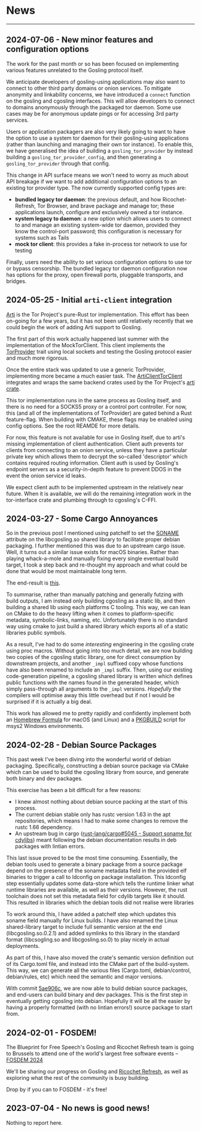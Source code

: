 # News

---

## 2024-07-06 - New minor features and configuration options

The work for the past month or so has been focused on implementing various features unrelated to the Gosling protocol itself.

We anticipate developers of gosling-using applications may also want to connect to other third party domains or onion services. To mitigate anonymity and linkability concerns, we have introduced a `connect` function on the gosling and cgosling interfaces. This will allow developers to connect to domains anonymously through the packaged tor daemon. Some use cases may be for anonymous update pings or for accessing 3rd party services.

Users or application packagers are also very likely going to want to have the option to use a system tor daemon for their gosling-using applications (rather than launching and managing their own tor instance). To enable this, we have generalised the idea of building a `gosling_tor_provider` by instead building a `gosling_tor_provider_config`, and then generating a `gosling_tor_provider` through that config.

This change in API surface means we won't need to worry as much about API breakage if we want to add additional configuration options to an existing tor provider type. The now currently supported config types are:

- **bundled legacy tor daemon**: the previous default, and how Ricochet-Refresh, Tor Browser, and brave package and manage tor; these applications launch, configure and exclusively owned a tor instance.
- **system legacy to daemon**: a new option which allows users to connect to and manage an existing system-wide tor daemon, provided they know the control-port password; this configuration is necessary for systems such as Tails
- **mock tor client**: this provides a fake in-process tor network to use for testing

Finally, users need the ability to set various configuration options to use tor or bypass censorship. The bundled legacy tor daemon configuration now has options for the proxy, open firewall ports, pluggable transports, and bridges.

## 2024-05-25 - Initial `arti-client` integration

[Arti](https://blog.torproject.org/announcing-arti/) is the Tor Project's pure-Rust tor implementation. This effort has been on-going for a few years, but it has not been until relatively recently that we could begin the work of adding Arti support to Gosling.

The first part of this work actually happened last summer with the implementation of the MockTorClient. This client implements the [TorProvider](crates/tor_interface/tor_provider/index.html) trait using local sockets and testing the Gosling protocol easier and much more rigorous.

Once the entire stack was updated to use a generic TorProvider, implementing more became a much easier task. The [ArtiClientTorClient](crates/tor_interface/arti_client_tor_client/index.html) integrates and wraps the same backend crates used by the Tor Project's [arti crate](https://crates.io/crates/arti).

This tor implementation runs in the same process as Gosling itself, and there is no need for a SOCKS5 proxy or a control port controller. For now, this (and all of the implementations of TorProvider) are gated behind a Rust feature-flag. When building with CMAKE, these flags may be enabled using config options. See the root REAMDE for more details.

For now, this feature is not available for use in Gosling itself, due to arti's missing implementation of client authentication. Client auth prevents tor clients from connecting to an onion service, unless they have a particular private key which allows them to decrypt the so-called 'descriptor' which contains required routing information. Client auth is used by Gosling's endpoint servers as a security-in-depth feature to prevent DDOS in the event the onion service id leaks.

We expect client auth to be implemented upstream in the relatively near future. When it is available, we will do the remaining integration work in the tor-interface crate and plumbing through to cgosling's C-FFI.

## 2024-03-27 - Some Cargo Annoyances

So in the previous post I mentioned using patchelf to set the [SONAME](https://en.wikipedia.org/wiki/Soname) attribute on the libcgosling.so shared library to facilitate proper debian packaging. I further mentioned this was due to an upstream cargo issue. Well, it turns out a similar issue exists for macOS binaries. Rather than playing whack-a-mole and manually fixing every single eventual build target, I took a step back and re-thought my approach and what could be done that would be most maintainable long term.

The end-result is [this](https://github.com/blueprint-freespeech/gosling/commit/9ae019efd3c5e5565287b963d09868c4ffaf5891).

To summarise, rather than manually patching and generally futzing with build outputs, I am instead only building cgosling as a static lib, and then building a shared lib using each platforms C tooling. This way, we can lean on CMake to do the heavy lifting when it comes to platform-specific metadata, symbolic-links, naming, etc. Unfortunately there is no standard way using cmake to just build a shared library which exports all of a static libraries public symbols.

As a result, I've had to do some *interesting* engineering in the cgosling crate using proc macros. Without going into too much detail, we are now building two copies of the cgosling static library, one for direct consumption by downstream projects, and another `_impl` suffixed copy whose functions have also been renamed to include an `_impl` suffix. Then, using our existing code-generation pipeline, a cgosling shared library is written which defines public functions with the names found in the generated header, which simply pass-through all arguments to the `_impl` versions. *Hopefully* the compilers will optimise away this little overhead but if not I would be surprised if it is actually a big deal.

This work has allowed me to pretty rapidly and confidently implement both an [Homebrew Formula](https://github.com/blueprint-freespeech/gosling/commit/1435386ba6f826dd73096fa4dbaa4cc8f460af6e) for macOS (and Linux) and a [PKGBUILD](https://github.com/blueprint-freespeech/gosling/commit/b3e59159da503da2d37efd948843681667979ce3) script for msys2 Windows environments.

## 2024-02-28 - Debian Source Packages

This past week I've been diving into the wonderful world of debian packaging. Specifically, constructing a debian source package via CMake which can be used to build the cgosling library from source, and generate both binary and dev packages.

This exercise has been a bit difficult for a few reasons:

- I knew almost nothing about debian source packing at the start of this process.
- The current debian stable only has rustc version 1.63 in the apt repositories, which means I had to make some changes to remove the rustc 1.66 dependency.
- An upstream bug in cargo ([rust-lang/cargo#5045 - Support soname for cdylibs](https://github.com/rust-lang/cargo/issues/5045)) meant following the debian documentation results in deb packages with lintian errors.

This last issue proved to be the most time consuming. Essentially, the debian tools used to generate a binary package from a source package depend on the presence of the soname metadata field in the provided elf binaries to trigger a call to ldconfig on package installation. This ldconfig step essentially updates some data-store which tells the runtime linker what runtime libraries are available, as well as their versions. However, the rust toolchain does not set this metadata field for cdylib targets like it should. This resulted in libraries which the debian tools did not realise were libraries

To work around this, I have added a patchelf step which updates this soname field manually for Linux builds. I have also renamed the Linux shared-library target to include full semantic version at the end (libcgosling.so.0.2.1) and added symlinks to this library in the standard format (libcsogling.so and libcgosling.so.0) to play nicely in actual deployments.

As part of this, I have also moved the crate's semantic version definition out of its Cargo.toml file, and instead into the CMake part of the build-system. This way, we can generate all the various files (Cargo.toml, debian/control, debian/rules, etc) which need the semantic and major versions.

With commit [5ae906c](https://github.com/blueprint-freespeech/gosling/commit/7944370a122905b52640d87b5a8e17b2f3e5c53a), we are now able to build debian source packages, and end-users can build binary and dev packages. This is the first step in eventually getting cgosling into debian. Hopefully it will be all the easier by having a properly formatted (with no lintian errors!) source package to start from.

## 2024-02-01 - FOSDEM!

The Blueprint for Free Speech's Gosling and Ricochet Refresh team is going to Brussels to attend one of the world's largest free software events – [FOSDEM 2024](https://fosdem.org/2024/)

We'll be sharing our progress on Gosling and [Ricochet Refresh](https://ricochetrefresh.net), as well as exploring what the rest of the community is busy building.

Drop by if you can to FOSDEM  - it's free!

## 2023-07-04 - No news is good news!

Nothing to report here.